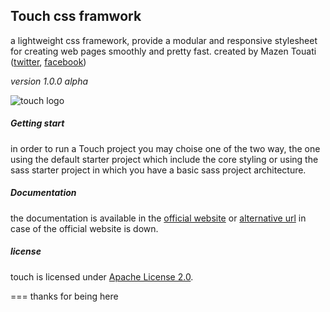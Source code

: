 ## Touch css framwork
a lightweight css framework, provide a modular and responsive stylesheet for creating web pages smoothly and pretty fast.
created by Mazen Touati ([twitter](https://twitter.com/Mazen_Designs), [facebook](https://www.facebook.com/Mazn.touati))

*version 1.0.0 alpha*

![touch logo](http://i.imgur.com/cwUKhv8.png "touch logo")

 
##### Getting start
in order to run a Touch project you may choise one of the two way, the one using the default starter project which include the core styling or using the sass starter project in which you have a basic sass project architecture.

##### Documentation
the documentation is available in the [official website](http://bloodstone.esy.es/touch) or [alternative url](http://touchcss.tk) in case of the official website is down.

##### license
touch is licensed under [Apache License 2.0](http://www.apache.org/licenses). 

===
thanks for being here
